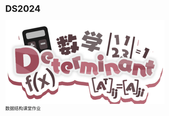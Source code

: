 # DS2024
![logo](https://github.com/PetricaT/ProgrammingVTuberLogos-Addon/blob/main/Determinant/V1/Determinant-Shadow.png)
数据结构课堂作业

